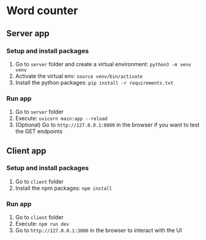 # Word counter

## Server app

### Setup and install packages

1. Go to `server` folder and create a virtual environment: `python3 -m venv venv`
2. Activate the virtual env: `source venv/bin/activate`
3. Install the python packages: `pip install -r requirements.txt`

### Run app

1. Go to `server` folder
2. Execute: `uvicorn main:app --reload`
3. (Optional) Go to `http://127.0.0.1:8000` in the browser if you want to test the GET endpoints

## Client app

### Setup and install packages

1. Go to `client` folder
2. Install the npm packages: `npm install`

### Run app

1. Go to `client` folder
2. Execute: `npm run dev`
3. Go to `http://127.0.0.1:3000` in the browser to interact with the UI
